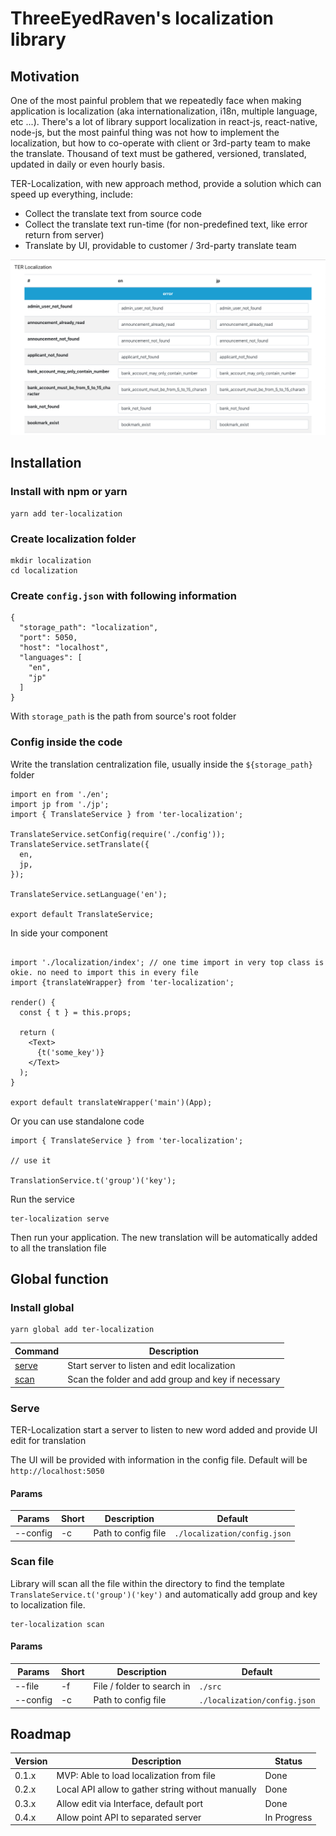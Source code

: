 # ThreeEyedRaven's localization library
## Motivation

One of the most painful problem that we repeatedly face when making application is localization (aka 
internationalization, i18n, multiple language, etc ...). There's a lot of library support localization in react-js, 
react-native, node-js, but the most painful thing was not how to implement the localization, but how to co-operate with 
client or 3rd-party team to make the translate. Thousand of text must be gathered, versioned, translated, updated in 
daily or even hourly basis.

TER-Localization, with new approach method, provide a solution which can speed up everything, include: 

* Collect the translate text from source code
* Collect the translate text run-time (for non-predefined text, like error return from server)
* Translate by UI, providable to customer / 3rd-party translate team  


![UI Editor](/docs/images/01.UIEditor.png?raw=true "UI Editor")

## Installation
### Install with npm or yarn

```
yarn add ter-localization
```

### Create localization folder

```
mkdir localization
cd localization
```

### Create `config.json` with following information

```
{
  "storage_path": "localization",
  "port": 5050,
  "host": "localhost",
  "languages": [
    "en",
    "jp"
  ]
}
```

With `storage_path` is the path from source's root folder

### Config inside the code

Write the translation centralization file, usually inside the `${storage_path}` folder

```
import en from './en';
import jp from './jp';
import { TranslateService } from 'ter-localization';

TranslateService.setConfig(require('./config'));
TranslateService.setTranslate({
  en,
  jp,
});

TranslateService.setLanguage('en');

export default TranslateService;
```

In side your component

```

import './localization/index'; // one time import in very top class is okie. no need to import this in every file
import {translateWrapper} from 'ter-localization';

render() {
  const { t } = this.props;

  return (
    <Text>
      {t('some_key')}
    </Text>
  );
}

export default translateWrapper('main')(App);
```

Or you can use standalone code

```
import { TranslateService } from 'ter-localization';

// use it

TranslationService.t('group')('key');
```

Run the service

```
ter-localization serve
```

Then run your application. The new translation will be automatically added to all the translation file

## Global function
### Install global

```
yarn global add ter-localization
```


| Command               | Description                                        |
|-----------------------|----------------------------------------------------|
| [serve](#serve)       | Start server to listen and edit localization       |
| [scan](#scan-file)    | Scan the folder and add group and key if necessary |

### Serve

TER-Localization start a server to listen to new word added and provide UI edit for translation

The UI will be provided with information in the config file. Default will be `http://localhost:5050`

#### Params

| Params   | Short | Description         | Default                      |
|----------|-------|---------------------|------------------------------|
| --config | -c    | Path to config file | `./localization/config.json` |

### Scan file

Library will scan all the file within the directory to find the template `TranslateService.t('group')('key')` and automatically add group and key to localization file.

```
ter-localization scan
```

#### Params

| Params   | Short | Description                | Default                      |
|----------|-------|----------------------------|------------------------------|
| --file   | -f    | File / folder to search in | `./src`                      |
| --config | -c    | Path to config file        | `./localization/config.json` |


## Roadmap

| Version | Description                                       | Status      |
|---------|---------------------------------------------------|-------------|
| 0.1.x   | MVP: Able to load localization from file          | Done        |
| 0.2.x   | Local API allow to gather string without manually | Done        |
| 0.3.x   | Allow edit via Interface, default port            | Done        |
| 0.4.x   | Allow point API to separated server               | In Progress |